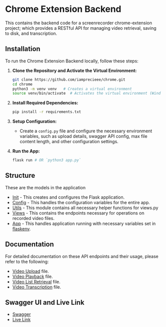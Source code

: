 # Chrome Extension Backend

This contains the backend code for a screenrecorder chrome-extension project; which provides a RESTful API for managing video retrieval, saving to disk, and transcription.


## Installation

To run the Chrome Extension Backend locally, follow these steps:

1. **Clone the Repository and Activate the Virtual Environment:** 
   ```bash
   git clone https://github.com/iamprecieee/chrome.git
   cd chrome
   python3 -m venv venv   # Creates a virtual environment
   source venv/bin/activate  # Activates the virtual environment (Windows users: use venv\Scripts\activate)
   ```

2. **Install Required Dependencies:** 
   ```bash
   pip install -r requirements.txt
   ```

3. **Setup Configuration:** 
   - Create a `config.py` file and configure the necessary environment variables, such as upload details, swagger API config, max file content length, and other configuration settings.

4. **Run the App:** 
   ```bash
   flask run # OR `python3 app.py`
   ```

## Structure
These are the models in the application
* [Init](resources/__init__.py) - This creates and configures the Flask application.
* [Config](resources/config.py) - This handles the configuration variables for the entire app.
* [Utils](resources/utils.py) - This module contains all necessary helper functions for views.py
* [Views](resources/views.py) - This contains the endpoints necessary for operations on recorded video files.
* [App](models/group_event.py) - This handles application running with necessary variables set in [flaskenv](.flaskenv).


## Documentation
For detailed documentation on these API endpoints and their usage, please refer to the following:

- [Video Upload](UPLOAD_DOCUMENTATION.md) file.
- [Video Playback](VPLAYBACK_DOCUMENTATION.md) file.
- [Video List Retrieval](RETRIEVAL_DOCUMENTATION.md) file.
- [Video Transcription](TRANSCRIPTON_DOCUMENTATION.md) file.

## Swagger UI and Live Link
- [Swagger](https://chrome-exx-937e6f500932.herokuapp.com/swagger-ui)
- [Live Link](https://chrome-exx-937e6f500932.herokuapp.com/)

